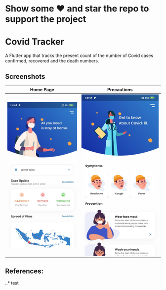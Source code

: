 # Show some ❤️ and star the repo to support the project
# Covid Tracker

A Flutter app that tracks the present count of the number of Covid cases confirmed, recovered and the death numbers. 

## Screenshots
Home Page | Precautions
------------ | -------------
 ![](assets/ss1.jpg) | ![](assets/ss2.jpg)
  
## References:
..* test
  






